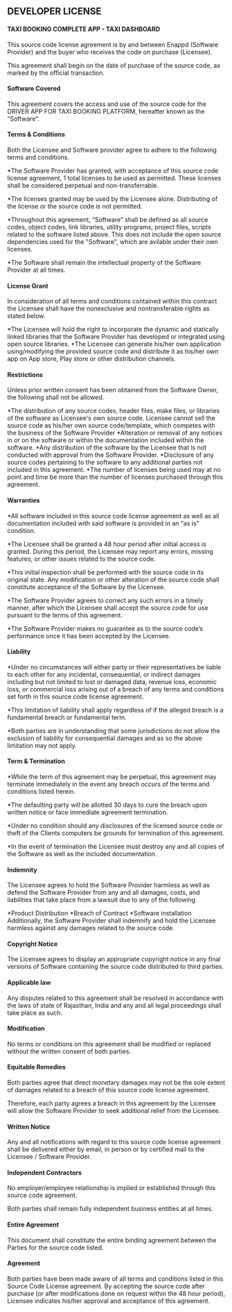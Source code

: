 ## DEVELOPER LICENSE

#### TAXI BOOKING COMPLETE APP  - TAXI DASHBOARD 

This source code license agreement is by and between Enappd (Software Provider) and the buyer who receives the code on purchase (Licensee).

This agreement shall begin on the date of purchase of the source code, as marked by the official transaction.

#### Software Covered
This agreement covers the access and use of the source code for the DRIVER  APP FOR TAXI BOOKING PLATFORM, hereafter known as the “Software”.

#### Terms & Conditions
Both the Licensee and Software provider agree to adhere to the following terms and conditions.

*The Software Provider has granted, with acceptance of this source code license agreement, 1 total licenses to be used as permitted. These licenses shall be considered perpetual and non-transferrable.

*The licenses granted may be used by the Licensee alone. Distributing of the license or the source code is not permitted.

*Throughout this agreement, “Software” shall be defined as all source codes, object codes, link libraries, utility programs, project files, scripts related to the software listed above. This does not include the open source dependencies used for the "Software", which are avilable under their own licenses.

*The Software shall remain the intellectual property of the Software Provider at all times.


#### License Grant
In consideration of all terms and conditions contained within this contract the Licensee shall have the nonexclusive and nontransferable rights as stated below.

*The Licensee will hold the right to incorporate the dynamic and statically linked libraries that the Software Provider has developed or integrated using open source libraries.
*The Licensee can generate his/her own application using/modifying the provided source code and distribute it as his/her own app on App store, Play store or other distribution channels.

#### Restrictions
Unless prior written consent has been obtained from the Software Owner, the following shall not be allowed.

*The distribution of any source codes, header files, make files, or libraries of the software as Licensee's own source code. Licensee cannot sell the source code as his/her own source code/template, which competes with the business of the Software Provider
*Alteration or removal of any notices in or on the software or within the documentation included within the software.
*Any distribution of the software by the Licensee that is not conducted with approval from the Software Provider.
*Disclosure of any source codes pertaining to the software to any additional parties not included in this agreement.
*The number of licenses being used may at no point and time be more than the number of licenses purchased through this agreement.


#### Warranties
*All software included in this source code license agreement as well as all documentation included with said software is provided in an “as is” condition.

*The Licensee shall be granted a 48 hour period after initial access is granted. During this period, the Licensee may report any errors, missing features, or other issues related to the source code.

*This initial inspection shall be performed with the source code in its original state. Any modification or other alteration of the source code shall constitute acceptance of the Software by the Licensee.

*The Software Provider agrees to correct any such errors in a timely manner, after which the Licensee shall accept the source code for use pursuant to the terms of this agreement.

*The Software Provider makes no guarantee as to the source code’s performance once it has been accepted by the Licensee.

#### Liability
*Under no circumstances will either party or their representatives be liable to each other for any incidental, consequential, or indirect damages including but not limited to lost or damaged data, revenue loss, economic loss, or commercial loss arising out of a breach of any terms and conditions set forth in this source code license agreement.

*This limitation of liability shall apply regardless of if the alleged breach is a fundamental breach or fundamental term.

*Both parties are in understanding that some jurisdictions do not allow the exclusion of liability for consequential damages and as so the above limitation may not apply.


#### Term & Termination
*While the term of this agreement may be perpetual, this agreement may terminate immediately in the event any breach occurs of the terms and conditions listed herein.

*The defaulting party will be allotted 30 days to cure the breach upon written notice or face immediate agreement termination.

*Under no condition should any disclosures of the licensed source code or theft of the Clients computers be grounds for termination of this agreement.

*In the event of termination the Licensee must destroy any and all copies of the Software as well as the included documentation.


#### Indemnity
The Licensee agrees to hold the Software Provider harmless as well as defend the Software Provider from any and all damages, costs, and liabilities that take place from a lawsuit due to any of the following

*Product Distribution
*Breach of Contract
*Software installation
Additionally, the Software Provider shall indemnify and hold the Licensee harmless against any damages related to the source code.


#### Copyright Notice
The Licensee agrees to display an appropriate copyright notice in any final versions of Software containing the source code distributed to third parties.

#### Applicable law
Any disputes related to this agreement shall be resolved in accordance with the laws of state of Rajasthan, India and any and all legal proceedings shall take place as such.


#### Modification
No terms or conditions on this agreement shall be modified or replaced without the written consent of both parties.

#### Equitable Remedies
Both parties agree that direct monetary damages may not be the sole extent of damages related to a breach of this source code license agreement.

Therefore, each party agrees a breach in this agreement by the Licensee will allow the Software Provider to seek additional relief from the Licensee.


#### Written Notice
Any and all notifications with regard to this source code license agreement shall be delivered either by email, in person or by certified mail to the Licensee / Software Provider.


#### Independent Contractors
No employer/employee relationship is implied or established through this source code agreement.

Both parties shall remain fully independent business entities at all times.

#### Entire Agreement
This document shall constitute the entire binding agreement between the Parties for the source code listed.


#### Agreement
Both parties have been made aware of all terms and conditions listed in this Source Code License agreement. By accepting the source code after purchase (or after modifications done on request within the 48 hour period), Licensee indicates his/her approval and acceptance of this agreement.